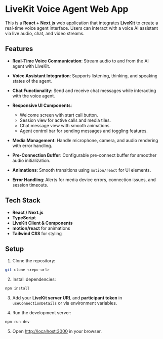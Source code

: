 # LiveKit Voice Agent Web App

This is a **React + Next.js** web application that integrates **LiveKit** to create a real-time voice agent interface. Users can interact with a voice AI assistant via live audio, chat, and video streams.

## Features

* **Real-Time Voice Communication**: Stream audio to and from the AI agent with LiveKit.
* **Voice Assistant Integration**: Supports listening, thinking, and speaking states of the agent.
* **Chat Functionality**: Send and receive chat messages while interacting with the voice agent.
* **Responsive UI Components**:

  * Welcome screen with start call button.
  * Session view for active calls and media tiles.
  * Chat message view with smooth animations.
  * Agent control bar for sending messages and toggling features.
* **Media Management**: Handle microphone, camera, and audio rendering with error handling.
* **Pre-Connection Buffer**: Configurable pre-connect buffer for smoother audio initialization.
* **Animations**: Smooth transitions using `motion/react` for UI elements.
* **Error Handling**: Alerts for media device errors, connection issues, and session timeouts.

## Tech Stack

* **React / Next.js**
* **TypeScript**
* **LiveKit Client & Components**
* **motion/react** for animations
* **Tailwind CSS** for styling

## Setup

1. Clone the repository:

```bash
git clone <repo-url>
```

2. Install dependencies:

```bash
npm install
```

3. Add your **LiveKit server URL** and **participant token** in `useConnectionDetails` or via environment variables.

4. Run the development server:

```bash
npm run dev
```

5. Open [http://localhost:3000](http://localhost:3000) in your browser.
